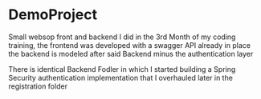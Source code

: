 # DemoProject
Small websop front and backend I did in the 3rd Month of my coding training, the frontend was developed with a swagger API already in place the backend is modeled after said Backend minus the authentication layer

There is identical Backend Fodler in which I started building a Spring Security authentication implementation that I overhauled later in the registration folder
